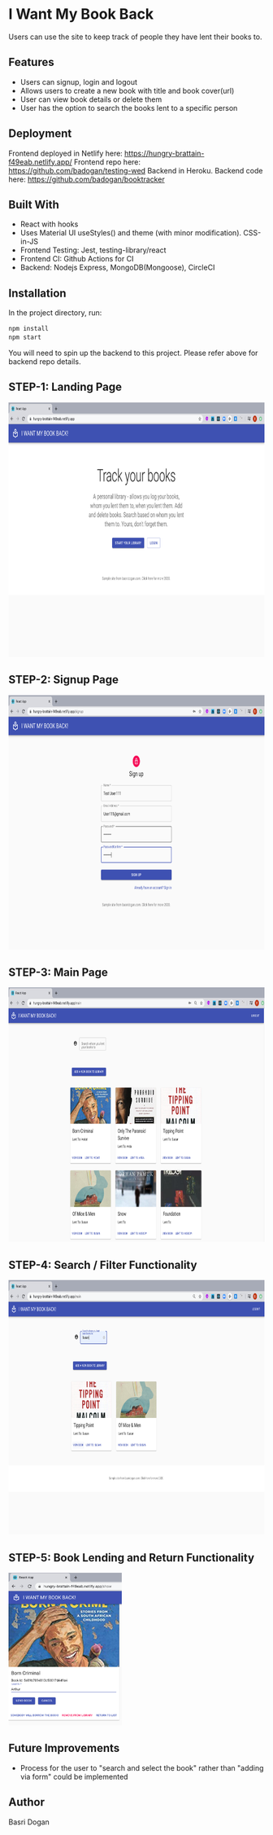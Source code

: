 # I Want My Book Back
Users can use the site to keep track of people they have lent their books to.

## Features
- Users can signup, login and logout
- Allows users to create a new book with title and book cover(url)
- User can view book details or delete them
- User has the option to search the books lent to a specific person

## Deployment
Frontend deployed in Netlify here: https://hungry-brattain-f49eab.netlify.app/
Frontend repo here: https://github.com/badogan/testing-wed
Backend in Heroku. Backend code here: https://github.com/badogan/booktracker

## Built With
- React with hooks
- Uses Material UI useStyles() and theme (with minor modification). CSS-in-JS
- Frontend Testing: Jest, testing-library/react
- Frontend CI: Github Actions for CI
- Backend: Nodejs Express, MongoDB(Mongoose), CircleCI 

## Installation
 In the project directory, run:

```bash
npm install
npm start
```
You will need to spin up the backend to this project. Please refer above for backend repo details.

## STEP-1: Landing Page
<img src="./src/assets/IWantMyBook-1.png" alt="Landing Page" height="500">

## STEP-2: Signup Page
<img src="./src/assets/IWantMyBook-Signup.png" alt="Landing Page" height="500">

## STEP-3: Main Page
<img src="./src/assets/IWantMyBook-MainPage.png" alt="Landing Page" height="500">

## STEP-4: Search / Filter Functionality
<img src="./src/assets/IWantMyBook-Search.png" alt="Landing Page" height="500">

## STEP-5: Book Lending and Return Functionality
<img src="./src/assets/IWantMyBook-Lend.png" alt="Landing Page" height="300">

## Future Improvements
- Process for the user to "search and select the book" rather than "adding via form" could be implemented 

## Author
Basri Dogan